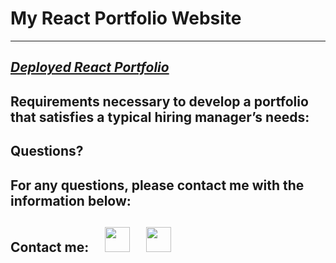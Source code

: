 # My React Portfolio Website

---

## _[ Deployed React Portfolio](https://zoneam.github.io/React-Portfolio/)_

## Requirements necessary to develop a portfolio that satisfies a typical hiring manager’s needs:

## Questions?

## For any questions, please contact me with the information below:

## Contact me:  [<img src="https://image.flaticon.com/icons/png/512/726/726623.png" width="40" >](mailto:zoneam@gmail.com)  [<img src="https://image.flaticon.com/icons/png/512/270/270798.png" width="40" >](https://github.com/zoneam)
